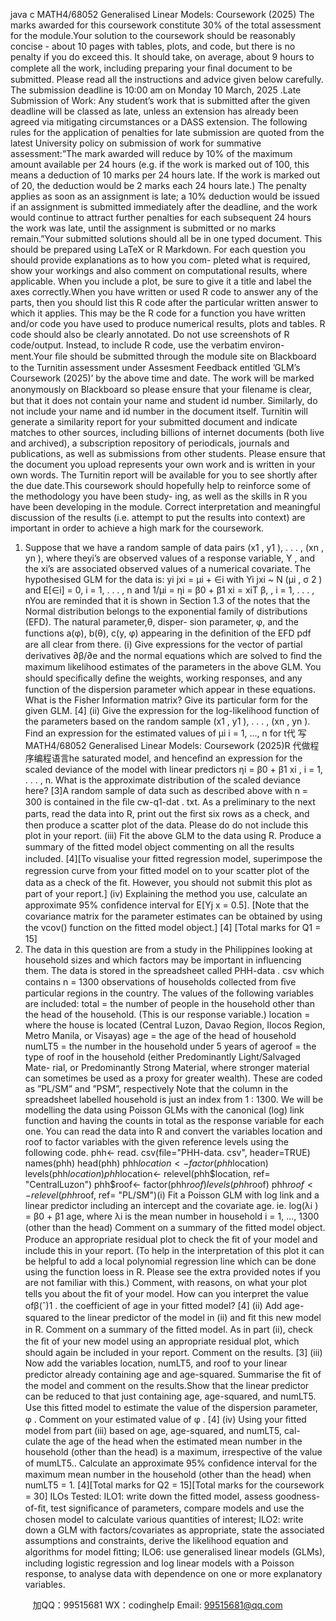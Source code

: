 java c
MATH4/68052 Generalised Linear Models:    Coursework 
(2025) 
The   marks   awarded   for   this   coursework   constitute   30%   of the   total   assessment   for   the   module.Your   solution to the   coursework   should   be   reasonably   concise -   about   10   pages with   tables,   plots,   and   code,   but   there   is   no   penalty   if you   do   exceed   this.   It   should   take,   on   average,   about   9   hours   to   complete   all   the   work,   including   preparing   your   ﬁnal   document   to   be   submitted.
Please read all the instructions and advice given below carefully. The submission deadline is 10:00 am on Monday 10 March, 2025 .Late Submission of Work:   Any   student’s   work   that   is   submitted   after   the   given   deadline   will   be   classed   as   late,   unless   an   extension   has   already   been   agreed   via   mitigating   circumstances   or   a   DASS   extension.
The   following   rules   for   the   application   of penalties   for   late   submission   are   quoted   from   the   latest   University   policy   on   submission   of work   for   summative   assessment:”The   mark   awarded   will   reduce   by   10%   of   the   maximum   amount   available   per   24   hours   (e.g.    if   the   work   is   marked   out   of   100,   this   means   a   deduction   of   10   marks   per   24   hours   late.   If the   work   is   marked   out   of   20,   the   deduction   would   be   2   marks   each   24   hours   late.)    The   penalty   applies   as   soon   as   an   assignment   is   late;   a   10%   deduction   would   be   issued   if   an   assignment   is   submitted   immediately   after the   deadline,   and the work would   continue   to   attract   further   penalties   for   each   subsequent   24   hours   the   work   was   late,   until   the   assignment   is   submitted   or   no   marks   remain.”Your   submitted   solutions   should   all   be   in   one   typed   document.    This   should   be   prepared   using   LaTeX   or   R   Markdown.    For   each   question   you   should   provide   explanations   as   to   how   you   com-   pleted   what   is   required,   show   your   workings   and   also   comment   on   computational   results,   where   applicable.
When   you   include   a   plot,   be   sure   to   give   it   a   title   and   label   the   axes   correctly.When you have written or   used   R code   to   answer   any   of the   parts,   then   you   should   list   this   R code   after the particular written   answer to   which   it   applies.    This   may be   the   R   code   for   a   function   you   have   written   and/or   code   you   have   used   to   produce   numerical   results,   plots   and   tables.    R   code   should   also   be   clearly   annotated.
Do   not   use   screenshots   of   R   code/output.    Instead,   to   include   R   code,   use   the   verbatim   environ-   ment.Your ﬁle should be submitted through the module site on Blackboard to the Turnitin assessment    under    Assesment        Feedback    entitled    ’GLM’s    Coursework (2025)’ by the above time and date. The   work   will   be   marked   anonymously   on   Blackboard   so   please ensure that your ﬁlename is clear,   but   that   it   does   not   contain   your   name   and   student   id   number.   Similarly,   do   not   include   your   name   and   id   number   in   the   document   itself. Turnitin   will   generate   a   similarity   report   for   your   submitted   document   and   indicate   matches   to   other   sources,   including   billions   of   internet   documents      (both   live   and   archived),   a   subscription   repository   of   periodicals,   journals   and   publications,   as   well   as   submissions   from   other   students.   Please ensure that the document you   upload   represents   your   own   work   and   is   written   in   your   own   words.   The   Turnitin   report   will   be   available   for   you   to   see   shortly   after   the   due   date.This coursework should hopefully help to   reinforce   some   of the   methodology   you   have   been   study-   ing,   as   well   as   the   skills   in   R you   have   been   developing   in   the   module.    Correct   interpretation   and   meaningful   discussion   of   the   results   (i.e.    attempt   to   put   the   results   into   context)   are   important   in   order   to   achieve   a   high   mark   for   the   coursework.
1.    Suppose that we have   a random   sample   of data   pairs   (x1   ,   y1   ),   .   .   .   , (xn   ,   yn   ), where   theyi’s   are   observed   values   of   a   response   variable,   Y   ,   and   the   xi’s   are   associated   observed   values   of   a   numerical   covariate.
The   hypothesised   GLM   for   the   data   is:
yi   jxi      = µi    + ∈i      with   Yi   jxi      ~ N   (µi   ,   σ   2   )   and   E[∈i]   =   0,       i =   1, . . . ,   n
and
1/µi      = ηi    = β0    + β1   xi      = xiT β,      ,   i =   1,   .   .   .   ,   nYou   are   reminded   that   it   is   shown   in   Section   1.3   of the   notes   that   the   Normal   distribution   belongs   to   the   exponential   family   of distributions   (EFD).   The   natural   parameter,θ,   disper-   sion   parameter,   φ,   and   the   functions   a(φ),      b(θ),      c(y,   φ)   appearing   in   the   deﬁnition   of   the EFD   pdf are   all   clear   from   there.
(i)    Give expressions for   the vector of partial derivatives ∂β/∂e and the normal equations which   are   solved   to   ﬁnd   the   maximum   likelihood   estimates   of   the   parameters   in   the   above   GLM.   You   should   speciﬁcally   deﬁne   the   weights,   working   responses,   and   any   function   of the   dispersion   parameter   which   appear   in   these   equations.
What   is   the   Fisher   Information   matrix?      Give   its   particular   form   for   the   given   GLM.         [4]
(ii)    Give    the      expression      for      the      log-likelihood      function      of   the      parameters      based      on      the   random   sample   (x1   ,   y1   ), . . . , (xn   ,   yn   ).   Find   an   expression   for   the   estimated   values   of   µi   i =   1,   ...,   n for   t代 写MATH4/68052 Generalised Linear Models: Coursework (2025)R
代做程序编程语言he   saturated   model,   and   henceﬁnd      an   expression   for   the   scaled   deviance   of   the   model   with   linear   predictors      ηi       =   β0   + β1   xi   ,         i   =   1,   .   .   .   ,   n.    What   is   the   approximate   distribution   of   the   scaled   deviance   here?                   [3]A   random   sample   of data   such   as   described   above with   n = 300   is   contained   in the   ﬁle   cw-q1-dat   .   txt.    As   a   preliminary   to   the   next   parts,   read   the   data   into   R,   print   out   the   ﬁrst   six   rows   as   a   check,   and   then   produce   a   scatter   plot   of the   data.   Please   do   do   not   include   this   plot   in   your   report.
(iii)    Fit the   above   GLM to the   data using   R.   Produce   a   summary   of the   ﬁtted   model   object   commenting   on   all   the   results   included.    [4][To   visualise   your   ﬁtted   regression   model,   superimpose   the   regression   curve   from   your   ﬁtted   model   on   to   your   scatter   plot   of   the   data   as   a   check   of   the   ﬁt.      However,   you   should   not   submit   this   plot   as   part   of your   report.]
(iv)    Explaining   the   method   you   use,   calculate   an   approximate   95%   conﬁdence   interval   for   E[Yj   x   =   0.5].
[Note that the covariance matrix   for   the   parameter   estimates   can   be   obtained   by   using   the   vcov() function   on   the   ﬁtted   model   object.] [4]   [Total   marks   for   Q1   =   15] 
2.   The data in this question are from a study in the Philippines looking at household sizes and   which factors may be important in influencing them.   The data is   stored   in   the   spreadsheet   called PHH-data   . csv which contains n = 1300 observations of   households collected from ﬁve   particular regions in the country.   The values of the following variables are included:
total   = the number of people in the household other than the head of the household. 
(This is our response variable.) 
location   = where   the   house   is   located   (Central   Luzon, Davao   Region, Ilocos   Region,   Metro   Manila, or   Visayas)
age   = the age of the   head   of household
numLT5   = the number in the household   under   5   years   of   ageroof   = the type of roof in the household (either Predominantly Light/Salvaged Mate-   rial, or Predominantly Strong Material, where stronger material can sometimes be   used   as   a   proxy   for   greater   wealth).   These   are   coded   as ”PL/SM” and ”PSM”, respectively
Note that the column in the spreadsheet labelled household   is just an index from   1 : 1300. 
We will be modelling the   data   using   Poisson   GLMs   with   the   canonical   (log)   link   function   and having the counts in total   as the response variable for each one.
You can   read   the data into   R and convert   the   variables location and roof to   factor   variables   with the given reference levels using the   following   code.
phh<- read. csv(file="PHH-data. csv", header=TRUE)
names(phh)   head(phh)
phh$location<- factor(phh$location) levels(phh$location)
phh$location<- relevel(phh$location, ref= "CentralLuzon")
phh$roof<- factor(phh$roof) levels(phh$roof)
phh$roof<- relevel(phh$roof, ref= "PL/SM")(i)   Fit a Poisson GLM   with log link and a linear predictor including an   intercept   and   the   covariate   age.    ie.    log(λi   )   =   β0    + β1   age,   where   λi       is   the   mean   number   in   household   i = 1, ..., 1300 (other   than   the head) Comment on a summary of   the ﬁtted   model   object.
Produce an appropriate residual plot to check the ﬁt of your model and include this in   your report.   (To help in the interpretation of this plot   it can be helpful to   add   a   local polynomial regression line which can be done using the function loess   in R. Please see   the extra provided notes if you are not familiar with this.)   Comment, with reasons, on   what your plot tells you about the ﬁt of your model. 
How can you interpret the   value   ofβ(ˆ)1   .   the   coefficient of age   in your ﬁtted   model?        [4]
(ii)   Add age-squared to the linear predictor of the model in (ii) and ﬁt this new model in   R.   Comment on   a summary of the   ﬁtted   model.    As in   part   (ii),   check   the   ﬁt   of   your   new model using an appropriate residual plot, which should again   be   included   in   your   report.   Comment on the results.                [3]
(iii)   Now   add   the   variables   location, numLT5,   and   roof   to   your   linear   predictor   already containing age   and age-squared.   Summarise the ﬁt of   the model and comment on the   results.Show   that   the   linear   predictor   can   be   reduced   to   that   just   containing age, age-squared,   and numLT5.   Use this ﬁtted model to   estimate   the   value   of the   dispersion   parameter,   φ   .   Comment on your estimated value   of   φ   .                    [4]
(iv)   Using your ﬁtted model from part   (iii)   based   on   age,   age-squared,   and numLT5,   cal-   culate the   age of the head when   the   estimated   mean   number   in   the   household   (other   than the head) is a maximum, irrespective of the value   of mumLT5..
Calculate an approximate 95% conﬁdence   interval   for   the   maximum   mean   number   in   the household   (other than the head) when numLT5   =   1.                                [4][Total marks for   Q2   =   15][Total marks for the coursework   =   30]
ILOs Tested: 
ILO1:      write   down the   ﬁtted   model,   assess   goodness-of-ﬁt,   test   signiﬁcance   of parameters,   compare   models   and   use   the   chosen   model   to   calculate   various   quantities   of interest;
ILO2:      write   down   a   GLM with factors/covariates   as   appropriate,   state the   associated   assumptions   and   constraints,   derive   the   likelihood   equation   and   algorithms   for   model   ﬁtting;
ILO6:    use   generalised   linear   models    (GLMs),   including   logistic   regression   and   log   linear   models   with a Poisson response, to analyse    data with dependence on one or more explanatory   variables.

         
加QQ：99515681  WX：codinghelp  Email: 99515681@qq.com
